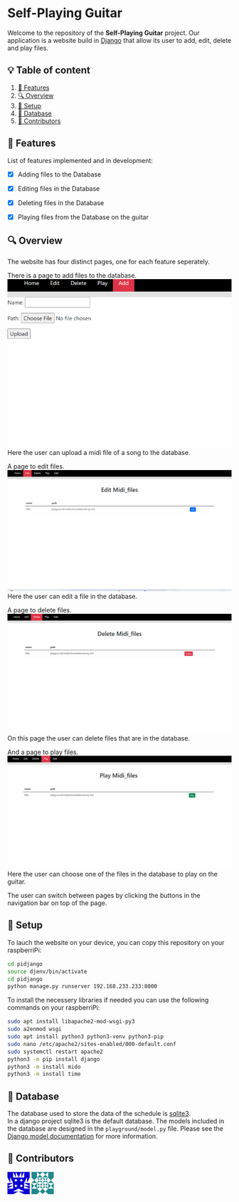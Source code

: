 # Self-Playing Guitar

Welcome to the repository of the **Self-Playing Guitar** project. 
Our application is a website build in [Django](https://www.djangoproject.com/) that allow its user to add, edit, delete and play files.

## 💡 Table of content

  1. [🏁 Features](#-features)
  2. [🔍 Overview](#-overview)
  3. [🚀 Setup](#-setup)
  4. [💾 Database](#-database)
  5. [💛 Contributors](#-contributors)

## 🏁 Features

List of features implemented and in development:
- [x] Adding files to the Database
- [x] Editing files in the Database
- [x] Deleting files in the Database
- [x] Playing files from the Database on the guitar


## 🔍 Overview
The website has four distinct pages, one for each feature seperately. 

There is a page to add files to the database. 
![Add.png](screenshots/Add.png)
Here the user can upload a midi file of a song to the database.

A page to edit files.
![Edit.png](screenshots/Edit.png)
Here the user can edit a file in the database.

A page to delete files.
![Delete.png](screenshots/Delete.png)
On this page the user can delete files that are in the database.

And a page to play files.
![Play.png](screenshots/Play.png)
Here the user can choose one of the files in the database to play on the guitar.

The user can switch between pages by clicking the buttons in the navigation bar on top of the page.

## 🚀 Setup

To lauch the website on your device, you can copy this repository on your raspberriPi:

```bash
cd pidjango
source djenv/bin/activate
cd pidjango
python manage.py runserver 192.168.233.233:8000
```
To install the necessery libraries if needed you can use the following commands on your raspberriPi:
```bash
sudo apt install libapache2-mod-wsgi-py3
sudo a2enmod wsgi
sudo apt install python3 python3-venv python3-pip
sudo nano /etc/apache2/sites-enabled/000-default.conf
sudo systemctl restart apache2
python3 -m pip install django
python3 -m install mido
python3 -m install time
```

## 💾 Database

The database used to store the data of the schedule is [sqlite3](https://www.sqlite.org/index.html).  
In a django project sqlite3 is the default database. The models included in the database are designed in the `playground/model.py` file. Please see the [Django model documentation](https://docs.djangoproject.com/en/4.2/topics/db/models/) for more information. 

## 💛 Contributors

[<img src="screenshots/Kiril.png" alt="Kiril" width="50" height="50">](https://gitlab.science.ru.nl/kvoigtlaender)
[<img src="screenshots/kareem.png" alt="Kareem" width="50" height="50">](https://gitlab.science.ru.nl/kquillettes)
